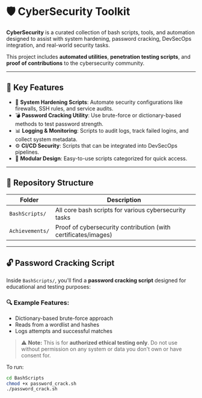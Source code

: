 # 🛡️ CyberSecurity Toolkit

**CyberSecurity** is a curated collection of bash scripts, tools, and automation designed to assist with system hardening, password cracking, DevSecOps integration, and real-world security tasks.

This project includes **automated utilities**, **penetration testing scripts**, and **proof of contributions** to the cybersecurity community.

---

## 🧠 Key Features

- 🔐 **System Hardening Scripts**: Automate security configurations like firewalls, SSH rules, and service audits.
- 💣 **Password Cracking Utility**: Use brute-force or dictionary-based methods to test password strength.
- 📊 **Logging & Monitoring**: Scripts to audit logs, track failed logins, and collect system metadata.
- ⚙️ **CI/CD Security**: Scripts that can be integrated into DevSecOps pipelines.
- 📁 **Modular Design**: Easy-to-use scripts categorized for quick access.

---

## 📂 Repository Structure

| Folder | Description |
|--------|-------------|
| `BashScripts/` | All core bash scripts for various cybersecurity tasks |
| `Achievements/` | Proof of cybersecurity contribution (with certificates/images) |

---

## 🔓 Password Cracking Script

Inside `BashScripts/`, you'll find a **password cracking script** designed for educational and testing purposes:

### 🔍 Example Features:
- Dictionary-based brute-force approach
- Reads from a wordlist and hashes
- Logs attempts and successful matches

> ⚠️ **Note:** This is for **authorized ethical testing only**. Do not use without permission on any system or data you don't own or have consent for.

To run:
```bash
cd BashScripts
chmod +x password_crack.sh
./password_crack.sh
